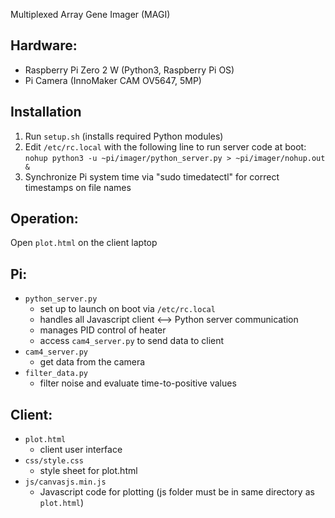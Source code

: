 Multiplexed Array Gene Imager (MAGI)

Hardware:
---------
* Raspberry Pi Zero 2 W (Python3, Raspberry Pi OS)
* Pi Camera (InnoMaker CAM OV5647, 5MP)

Installation 
------------
1. Run `setup.sh` (installs required Python modules)
2. Edit `/etc/rc.local` with the following line to run server code at boot:
   `nohup python3 -u ~pi/imager/python_server.py > ~pi/imager/nohup.out &`
3. Synchronize Pi system time via "sudo timedatectl" for correct timestamps on file names

Operation:
-----------------
Open `plot.html` on the client laptop


Pi:
-----------------
* `python_server.py`
	- set up to launch on boot via `/etc/rc.local`
	- handles all Javascript client <--> Python server communication
	- manages PID control of heater
	- access `cam4_server.py` to send data to client
* `cam4_server.py`
	- get data from the camera
* `filter_data.py`
	- filter noise and evaluate time-to-positive values

Client:
--------------
* `plot.html`
	- client user interface
* `css/style.css`
	- style sheet for plot.html
* `js/canvasjs.min.js`
	- Javascript code for plotting (js folder must be in same directory as `plot.html`)

